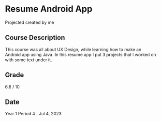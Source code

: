# Resume Android App
Projected created by me

## Course Description
This course was all about UX Design, while learning how to make an Android app using Java.
In this resume app I put 3 projects that I worked on with some text under it.

## Grade
6.8 / 10

## Date
Year 1 Period 4 | Jul 4, 2023
